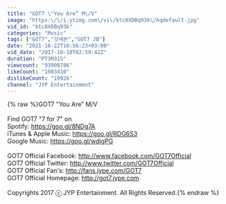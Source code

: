 ```yaml
---
title: "GOT7 \"You Are” M\/V"
image: "https:\/\/i.ytimg.com\/vi\/ktc8XDBq93k\/hqdefault.jpg"
vid_id: "ktc8XDBq93k"
categories: "Music"
tags: ["GOT7","갓세븐","GOT7 JB"]
date: "2021-10-22T10:56:23+03:00"
vid_date: "2017-10-10T02:59:42Z"
duration: "PT3M31S"
viewcount: "93908786"
likeCount: "1903410"
dislikeCount: "19926"
channel: "JYP Entertainment"
---
```

{% raw %}GOT7 &quot;You Are” M/V<br /><br />Find GOT7 &quot;7 for 7&quot; on<br />Spotify: <a rel="nofollow" target="blank" href="https://goo.gl/8NDg7A">https://goo.gl/8NDg7A</a> <br />iTunes &amp; Apple Music: <a rel="nofollow" target="blank" href="https://goo.gl/RDG6S3">https://goo.gl/RDG6S3</a><br />Google Music: <a rel="nofollow" target="blank" href="https://goo.gl/wdjgPG">https://goo.gl/wdjgPG</a> <br /><br />GOT7 Official Facebook: <a rel="nofollow" target="blank" href="http://www.facebook.com/GOT7Official">http://www.facebook.com/GOT7Official</a><br />GOT7 Official Twitter: <a rel="nofollow" target="blank" href="http://www.twitter.com/GOT7Official">http://www.twitter.com/GOT7Official</a><br />GOT7 Official Fan's: <a rel="nofollow" target="blank" href="http://fans.jype.com/GOT7">http://fans.jype.com/GOT7</a><br />GOT7 Official Homepage: <a rel="nofollow" target="blank" href="http://got7.jype.com">http://got7.jype.com</a><br /><br />Copyrights 2017 ⓒ JYP Entertainment. All Rights Reserved.{% endraw %}
